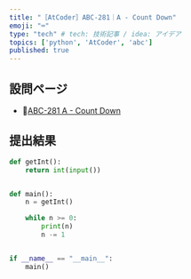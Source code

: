 ```yaml
---
title: "［AtCoder］ABC-281｜A - Count Down"
emoji: "⌨️"
type: "tech" # tech: 技術記事 / idea: アイデア
topics: ['python', 'AtCoder', 'abc']
published: true
---
```


## 設問ページ

- 🔗[ABC-281 A - Count Down](https://atcoder.jp/contests/abc281/tasks/abc281_a)

## 提出結果

```python
def getInt():
    return int(input())


def main():
    n = getInt()

    while n >= 0:
        print(n)
        n -= 1


if __name__ == "__main__":
    main()
```
